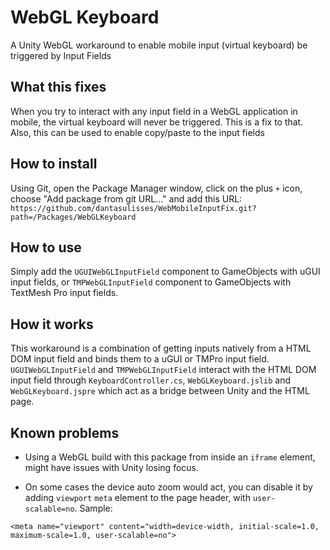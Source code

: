 # WebGL Keyboard
A Unity WebGL workaround to enable mobile input (virtual keyboard) be triggered by Input Fields

## What this fixes
When you try to interact with any input field in a WebGL application in mobile, the virtual keyboard will never be triggered. This is a fix to that. Also, this can be used to enable copy/paste to the input fields

## How to install
Using Git, open the Package Manager window, click on the plus `+` icon, choose "Add package from git URL..." and add this URL:
`https://github.com/dantasulisses/WebMobileInputFix.git?path=/Packages/WebGLKeyboard`

## How to use
Simply add the `UGUIWebGLInputField` component to GameObjects with uGUI input fields, or `TMPWebGLInputField` component to GameObjects with TextMesh Pro input fields.

## How it works
This workaround is a combination of getting inputs natively from a HTML DOM input field and binds them to a uGUI or TMPro input field.
`UGUIWebGLInputField` and `TMPWebGLInputField` interact with the HTML DOM input field through `KeyboardController.cs`, `WebGLKeyboard.jslib` and `WebGLKeyboard.jspre` which act as a bridge between Unity and the HTML page.

## Known problems
- Using a WebGL build with this package from inside an `iframe` element, might have issues with Unity losing focus.

- On some cases the device auto zoom would act, you can disable it by adding `viewport` `meta` element to the page header, with `user-scalable=no`.
Sample:
```
<meta name="viewport" content="width=device-width, initial-scale=1.0, maximum-scale=1.0, user-scalable=no">
```
